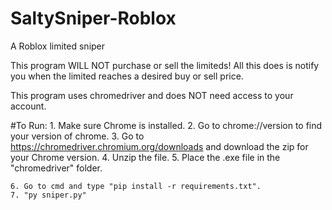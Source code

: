 # SaltySniper-Roblox
A Roblox limited sniper

This program WILL NOT purchase or sell the limiteds!
All this does is notify you when the limited reaches a desired buy or sell price.

This program uses chromedriver and does NOT need access to your account.


#To Run:
	1. Make sure Chrome is installed.
	2. Go to chrome://version to find your version of chrome.
	3. Go to https://chromedriver.chromium.org/downloads and download the zip for your Chrome version.
	4. Unzip the file.
	5. Place the .exe file in the "chromedriver" folder.
	
	6. Go to cmd and type "pip install -r requirements.txt".
	7. "py sniper.py"